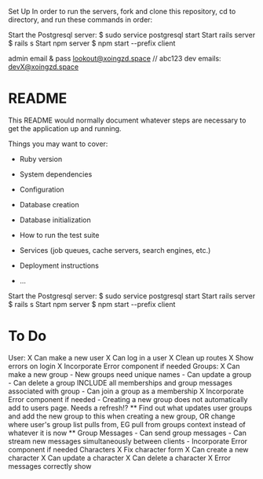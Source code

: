 Set Up
In order to run the servers, fork and clone this repository, cd to directory, and run these commands in order:

Start the Postgresql server: $ sudo service postgresql start
Start rails server $ rails s
Start npm server $ npm start --prefix client

admin email & pass
lookout@xoingzd.space // abc123
dev emails:
devX@xoingzd.space

# README

This README would normally document whatever steps are necessary to get the
application up and running.

Things you may want to cover:

* Ruby version

* System dependencies

* Configuration

* Database creation

* Database initialization

* How to run the test suite

* Services (job queues, cache servers, search engines, etc.)

* Deployment instructions

* ...

Start the Postgresql server: $ sudo service postgresql start
Start rails server $ rails s
Start npm server $ npm start --prefix client

# To Do
User:
    X Can make a new user
    X Can log in a user
    X Clean up routes
    X Show errors on login
    X Incorporate Error component if needed
Groups:
    X Can make a new group
    - New groups need unique names
    - Can update a group
    - Can delete a group INCLUDE all memberships and group messages associated with group
    - Can join a group as a membership
    X Incorporate Error component if needed
    - Creating a new group does not automatically add to users page. Needs a refresh!? ** Find out what updates user groups and add the new group to this when creating a new group, OR change where user's group list pulls from, EG pull from groups context instead of whatever it is now **
Group Messages
    - Can send group messages
    - Can stream new messages simultaneously between clients
    - Incorporate Error component if needed
Characters
    X Fix character form
    X Can create a new character
    X Can update a character
    X Can delete a character
    X Error messages correctly show